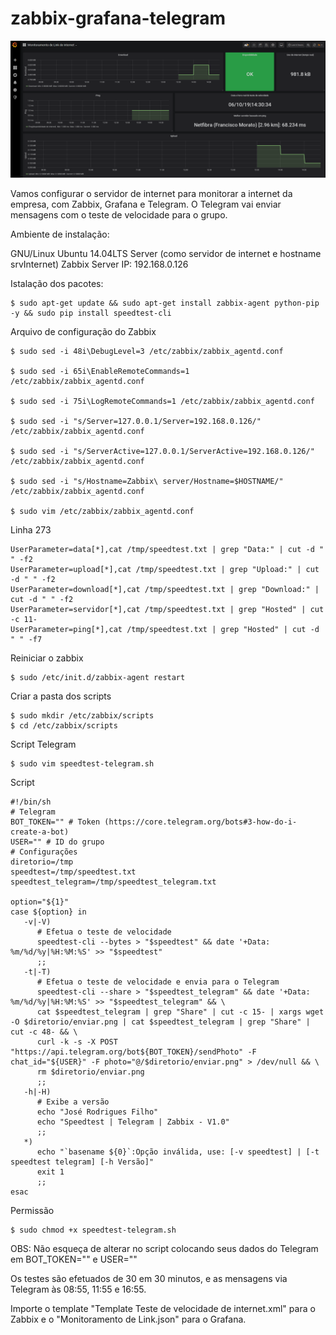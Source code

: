 # zabbix-grafana-telegram

<img src=MonitoramentoV1.0.png/></a>

Vamos configurar o servidor de internet para monitorar a internet da empresa, com Zabbix, Grafana e Telegram. O Telegram vai enviar mensagens com o teste de velocidade para o grupo.

Ambiente de instalação: 

GNU/Linux Ubuntu 14.04LTS Server (como servidor de internet e hostname srvInternet)
Zabbix Server IP: 192.168.0.126

Istalação dos pacotes:

    $ sudo apt-get update && sudo apt-get install zabbix-agent python-pip -y && sudo pip install speedtest-cli 
    
Arquivo de configuração do Zabbix

    $ sudo sed -i 48i\DebugLevel=3 /etc/zabbix/zabbix_agentd.conf

    $ sudo sed -i 65i\EnableRemoteCommands=1 /etc/zabbix/zabbix_agentd.conf

    $ sudo sed -i 75i\LogRemoteCommands=1 /etc/zabbix/zabbix_agentd.conf

    $ sudo sed -i "s/Server=127.0.0.1/Server=192.168.0.126/" /etc/zabbix/zabbix_agentd.conf

    $ sudo sed -i "s/ServerActive=127.0.0.1/ServerActive=192.168.0.126/" /etc/zabbix/zabbix_agentd.conf

    $ sudo sed -i "s/Hostname=Zabbix\ server/Hostname=$HOSTNAME/" /etc/zabbix/zabbix_agentd.conf

    $ sudo vim /etc/zabbix/zabbix_agentd.conf

Linha 273

    UserParameter=data[*],cat /tmp/speedtest.txt | grep "Data:" | cut -d " " -f2
    UserParameter=upload[*],cat /tmp/speedtest.txt | grep "Upload:" | cut -d " " -f2
    UserParameter=download[*],cat /tmp/speedtest.txt | grep "Download:" | cut -d " " -f2
    UserParameter=servidor[*],cat /tmp/speedtest.txt | grep "Hosted" | cut -c 11-
    UserParameter=ping[*],cat /tmp/speedtest.txt | grep "Hosted" | cut -d " " -f7
    
Reiniciar o zabbix

    $ sudo /etc/init.d/zabbix-agent restart
    
Criar a pasta dos scripts

    $ sudo mkdir /etc/zabbix/scripts
    $ cd /etc/zabbix/scripts
    
Script Telegram
 
    $ sudo vim speedtest-telegram.sh
    
Script
 
    #!/bin/sh
    # Telegram 
    BOT_TOKEN="" # Token (https://core.telegram.org/bots#3-how-do-i-create-a-bot)
    USER="" # ID do grupo 
    # Configurações
    diretorio=/tmp
    speedtest=/tmp/speedtest.txt
    speedtest_telegram=/tmp/speedtest_telegram.txt

    option="${1}" 
    case ${option} in 
       -v|-V)
          # Efetua o teste de velocidade  
          speedtest-cli --bytes > "$speedtest" && date '+Data: %m/%d/%y|%H:%M:%S' >> "$speedtest"
          ;; 
       -t|-T)  
          # Efetua o teste de velocidade e envia para o Telegram
          speedtest-cli --share > "$speedtest_telegram" && date '+Data: %m/%d/%y|%H:%M:%S' >> "$speedtest_telegram" && \
          cat $speedtest_telegram | grep "Share" | cut -c 15- | xargs wget -O $diretorio/enviar.png | cat $speedtest_telegram | grep "Share" | cut -c 48- && \
          curl -k -s -X POST "https://api.telegram.org/bot${BOT_TOKEN}/sendPhoto" -F chat_id="${USER}" -F photo="@/$diretorio/enviar.png" > /dev/null && \
          rm $diretorio/enviar.png
          ;;
       -h|-H) 
          # Exibe a versão 
          echo "José Rodrigues Filho"
          echo "Speedtest | Telegram | Zabbix - V1.0"
          ;;
       *)  
          echo "`basename ${0}`:Opção inválida, use: [-v speedtest] | [-t speedtest telegram] [-h Versão]" 
          exit 1
          ;; 
    esac
    
Permissão
 
    $ sudo chmod +x speedtest-telegram.sh
    
OBS: Não esqueça de alterar no script colocando seus dados do Telegram em 
BOT_TOKEN="" e
USER=""

Os testes são efetuados de 30 em 30 minutos, e as mensagens via Telegram às 08:55, 11:55 e 16:55. 

Importe o template "Template Teste de velocidade de internet.xml" para o Zabbix e o "Monitoramento de Link.json" para o Grafana.
